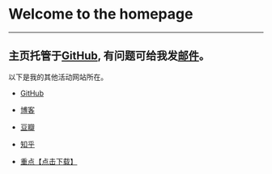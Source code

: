 # Welcome to the homepage

---
主页托管于[GitHub](https://github.com/tongwendong/tongwendong.github.io), 有问题可给我发[邮件](mailto:me@tongwendong.com)。
---

以下是我的其他活动网站所在。

* [GitHub](https://github.com/tongwendong/)

* [博客](http://blog.tongwendong.com/)

* [豆瓣](https://www.douban.com/people/tongwendong/)

* [知乎](https://www.zhihu.com/people/tongwendong/)

* [重点【点击下载】](http://www.tongwendong.com/point.pptx)
